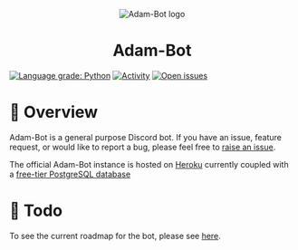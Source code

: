 <center>

![Adam-Bot logo](https://cdn.discordapp.com/avatars/525083089924259898/c16a8482a4151d0bc291bf5a2e61acf0.webp?size=256)

<h1>Adam-Bot</h1>

</center>

[![Language grade: Python](https://img.shields.io/lgtm/grade/python/g/adampy/adambot.svg?logo=lgtm&logoWidth=18)](https://lgtm.com/projects/g/adampy/adambot/context:python)
[![Activity](https://img.shields.io/github/commit-activity/m/adampy/adambot)](https://img.shields.io/github/commit-activity/m/adampy/adambot)
[![Open issues](https://img.shields.io/github/issues/adampy/adambot)](https://img.shields.io/github/issues/adampy/adambot)

# :page_facing_up: Overview

Adam-Bot is a general purpose Discord bot. If you have an issue, feature request, or would like to report a bug, please feel free to [raise an issue](https://github.com/adampy/adambot/issues/new/choose).

The official Adam-Bot instance is hosted on [Heroku](https://www.heroku.com) currently coupled with a [free-tier PostgreSQL database](https://elements.heroku.com/addons/heroku-postgresql)

# :calendar: Todo
To see the current roadmap for the bot, please see [here](https://github.com/adampy/adambot/projects/1).
